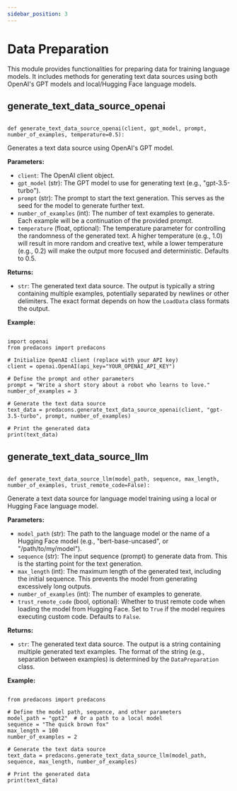 ```yaml
---
sidebar_position: 3
---
```

# Data Preparation

This module provides functionalities for preparing data for training language models. It includes methods for generating text data sources using both OpenAI's GPT models and local/Hugging Face language models.

## generate_text_data_source_openai
```

def generate_text_data_source_openai(client, gpt_model, prompt, number_of_examples, temperature=0.5):

```
Generates a text data source using OpenAI's GPT model.

**Parameters:**

-   `client`: The OpenAI client object.
-   `gpt_model` (str): The GPT model to use for generating text (e.g., "gpt-3.5-turbo").
-   `prompt` (str): The prompt to start the text generation. This serves as the seed for the model to generate further text.
-   `number_of_examples` (int): The number of text examples to generate. Each example will be a continuation of the provided prompt.
-   `temperature` (float, optional): The temperature parameter for controlling the randomness of the generated text.  A higher temperature (e.g., 1.0) will result in more random and creative text, while a lower temperature (e.g., 0.2) will make the output more focused and deterministic.  Defaults to 0.5.

**Returns:**

-   `str`: The generated text data source. The output is typically a string containing multiple examples, potentially separated by newlines or other delimiters. The exact format depends on how the `LoadData` class formats the output.

**Example:**

```

import openai
from predacons import predacons

# Initialize OpenAI client (replace with your API key)
client = openai.OpenAI(api_key="YOUR_OPENAI_API_KEY")

# Define the prompt and other parameters
prompt = "Write a short story about a robot who learns to love."
number_of_examples = 3

# Generate the text data source
text_data = predacons.generate_text_data_source_openai(client, "gpt-3.5-turbo", prompt, number_of_examples)

# Print the generated data
print(text_data)

```

## generate_text_data_source_llm
```

def generate_text_data_source_llm(model_path, sequence, max_length, number_of_examples, trust_remote_code=False):

```
Generate a text data source for language model training using a local or Hugging Face language model.

**Parameters:**

-   `model_path` (str): The path to the language model or the name of a Hugging Face model (e.g., "bert-base-uncased", or "/path/to/my/model").
-   `sequence` (str): The input sequence (prompt) to generate data from. This is the starting point for the text generation.
-   `max_length` (int): The maximum length of the generated text, including the initial sequence. This prevents the model from generating excessively long outputs.
-   `number_of_examples` (int): The number of examples to generate.
-   `trust_remote_code` (bool, optional): Whether to trust remote code when loading the model from Hugging Face. Set to `True` if the model requires executing custom code. Defaults to `False`.

**Returns:**

-   `str`: The generated text data source. The output is a string containing multiple generated text examples. The format of the string (e.g., separation between examples) is determined by the `DataPreparation` class.

**Example:**

```

from predacons import predacons

# Define the model path, sequence, and other parameters
model_path = "gpt2"  # Or a path to a local model
sequence = "The quick brown fox"
max_length = 100
number_of_examples = 2

# Generate the text data source
text_data = predacons.generate_text_data_source_llm(model_path, sequence, max_length, number_of_examples)

# Print the generated data
print(text_data)

```